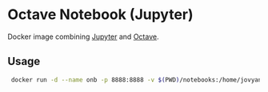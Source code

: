 # Octave Notebook (Jupyter)

Docker image combining [Jupyter]() and [Octave]().


## Usage

```sh
 docker run -d --name onb -p 8888:8888 -v $(PWD)/notebooks:/home/jovyan/work arnau/octave-notebook
```
